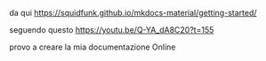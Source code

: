 

da qui
https://squidfunk.github.io/mkdocs-material/getting-started/

seguendo questo
https://youtu.be/Q-YA_dA8C20?t=155

provo a creare la mia documentazione Online
